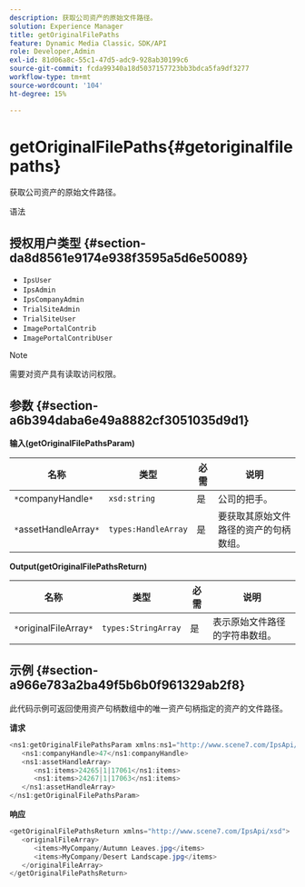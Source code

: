 ```yaml
---
description: 获取公司资产的原始文件路径。
solution: Experience Manager
title: getOriginalFilePaths
feature: Dynamic Media Classic，SDK/API
role: Developer,Admin
exl-id: 81d06a8c-55c1-47d5-adc9-928ab30199c6
source-git-commit: fcda99340a18d5037157723bb3bdca5fa9df3277
workflow-type: tm+mt
source-wordcount: '104'
ht-degree: 15%

---
```


# getOriginalFilePaths{#getoriginalfilepaths}

获取公司资产的原始文件路径。

语法

## 授权用户类型 {#section-da8d8561e9174e938f3595a5d6e50089}

* `IpsUser`
* `IpsAdmin`
* `IpsCompanyAdmin`
* `TrialSiteAdmin`
* `TrialSiteUser`
* `ImagePortalContrib`
* `ImagePortalContribUser`

>[!NOTE]
>
>需要对资产具有读取访问权限。

## 参数 {#section-a6b394daba6e49a8882cf3051035d9d1}

**输入(getOriginalFilePathsParam)**

| 名称 | 类型 | 必需 | 说明 |
|---|---|---|---|
| `*`companyHandle`*` | `xsd:string` | 是 | 公司的把手。 |
| `*`assetHandleArray`*` | `types:HandleArray` | 是 | 要获取其原始文件路径的资产的句柄数组。 |

**Output(getOriginalFilePathsReturn)**

| 名称 | 类型 | 必需 | 说明 |
|---|---|---|---|
| `*`originalFileArray`*` | `types:StringArray` | 是 | 表示原始文件路径的字符串数组。 |

## 示例 {#section-a966e783a2ba49f5b6b0f961329ab2f8}

此代码示例可返回使用资产句柄数组中的唯一资产句柄指定的资产的文件路径。

**请求**

```java
<ns1:getOriginalFilePathsParam xmlns:ns1="http://www.scene7.com/IpsApi/xsd">
   <ns1:companyHandle>47</ns1:companyHandle>
   <ns1:assetHandleArray>
      <ns1:items>24265|1|17061</ns1:items>
      <ns1:items>24267|1|17063</ns1:items>
   </ns1:assetHandleArray>
</ns1:getOriginalFilePathsParam>
```

**响应**

```java
<getOriginalFilePathsReturn xmlns="http://www.scene7.com/IpsApi/xsd">
   <originalFileArray>
      <items>MyCompany/Autumn Leaves.jpg</items>
      <items>MyCompany/Desert Landscape.jpg</items>
   </originalFileArray>
</getOriginalFilePathsReturn>
```
